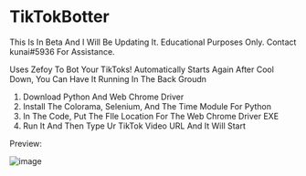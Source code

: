 # TikTokBotter
This Is In Beta And I Will Be Updating It. Educational Purposes Only. Contact kunai#5936 For Assistance.

Uses Zefoy To Bot Your TikToks!
Automatically Starts Again After Cool Down, You Can Have It Running In The Back Groudn

1. Download Python And Web Chrome Driver
2. Install The Colorama, Selenium, And The Time Module For Python
3. In The Code, Put The FIle Location For The Web Chrome Driver EXE
4. Run It And Then Type Ur TikTok Video URL And It Will Start

Preview:

![image](https://user-images.githubusercontent.com/80835991/147433687-184804f6-5a63-4b7e-b951-549ed07e60d9.png)
